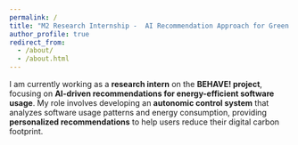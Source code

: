 ```yaml
---
permalink: /
title: "M2 Research Internship -  AI Recommendation Approach for Green Software"
author_profile: true
redirect_from: 
  - /about/
  - /about.html
---
```

I am currently working as a **research intern** on the **BEHAVE! project**, focusing on **AI-driven recommendations for energy-efficient software usage**. My role involves developing an **autonomic control system** that analyzes software usage patterns and energy consumption, providing **personalized recommendations** to help users reduce their digital carbon footprint.  
